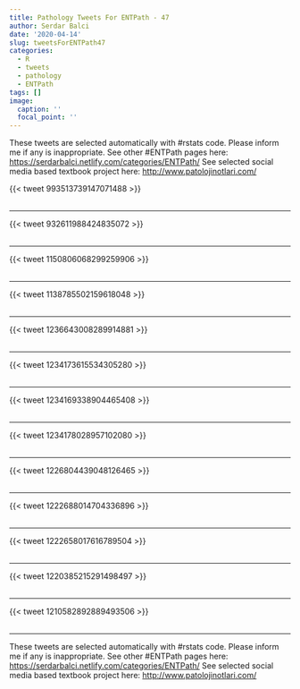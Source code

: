 ```yaml
---
title: Pathology Tweets For ENTPath - 47
author: Serdar Balci
date: '2020-04-14'
slug: tweetsForENTPath47
categories:
  - R
  - tweets
  - pathology
  - ENTPath
tags: []
image:
  caption: ''
  focal_point: ''
---
```



These tweets are selected automatically with #rstats code. Please inform me if any is inappropriate.
See other #ENTPath pages here: https://serdarbalci.netlify.com/categories/ENTPath/ 
See selected social media based textbook project here: http://www.patolojinotlari.com/

{{< tweet 993513739147071488 >}}
<br>
<br>
<hr>
{{< tweet 932611988424835072 >}}
<br>
<br>
<hr>
{{< tweet 1150806068299259906 >}}
<br>
<br>
<hr>
{{< tweet 1138785502159618048 >}}
<br>
<br>
<hr>
{{< tweet 1236643008289914881 >}}
<br>
<br>
<hr>
{{< tweet 1234173615534305280 >}}
<br>
<br>
<hr>
{{< tweet 1234169338904465408 >}}
<br>
<br>
<hr>
{{< tweet 1234178028957102080 >}}
<br>
<br>
<hr>
{{< tweet 1226804439048126465 >}}
<br>
<br>
<hr>
{{< tweet 1222688014704336896 >}}
<br>
<br>
<hr>
{{< tweet 1222658017616789504 >}}
<br>
<br>
<hr>
{{< tweet 1220385215291498497 >}}
<br>
<br>
<hr>
{{< tweet 1210582892889493506 >}}
<br>
<br>
<hr>


These tweets are selected automatically with #rstats code. Please inform me if any is inappropriate.
See other #ENTPath pages here: https://serdarbalci.netlify.com/categories/ENTPath/ 
See selected social media based textbook project here: http://www.patolojinotlari.com/
